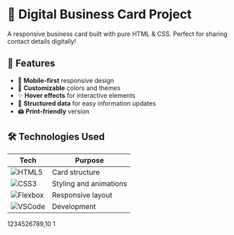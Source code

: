 # 🪪 Digital Business Card Project

A responsive business card built with pure HTML & CSS. Perfect for sharing contact details digitally!

## 🌟 Features
- 📱 **Mobile-first** responsive design
- 🎨 **Customizable** colors and themes
- ✨ **Hover effects** for interactive elements
- 📝 **Structured data** for easy information updates
- 🖨️ **Print-friendly** version

## 🛠️ Technologies Used
| Tech | Purpose |
|------|---------|
| ![HTML5](https://img.shields.io/badge/-HTML5-E34F26?logo=html5&logoColor=white) | Card structure |
| ![CSS3](https://img.shields.io/badge/-CSS3-1572B6?logo=css3&logoColor=white) | Styling and animations |
| ![Flexbox](https://img.shields.io/badge/-Flexbox-7952B3) | Responsive layout |
| ![VSCode](https://img.shields.io/badge/-VSCode-007ACC?logo=visual-studio-code) | Development

1234526789,10
1
